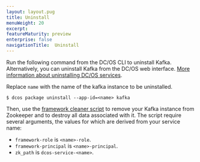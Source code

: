 ```yaml
---
layout: layout.pug
title: Uninstall
menuWeight: 20
excerpt:
featureMaturity: preview
enterprise: false
navigationTitle:  Uninstall
---
```


<!-- This source repo for this topic is https://github.com/dcos-kafka-service -->











Run the following command from the DC/OS CLI to uninstall Kafka. Alternatively, you can uninstall Kafka from the DC/OS web interface. [More information about uninstalling DC/OS services](/docs/1.9/deploying-services/uninstall/).

Replace `name` with the name of the kafka instance to be uninstalled.

    $ dcos package uninstall --app-id=<name> kafka
    
Then, use the [framework cleaner script](/docs/1.9/deploying-services/uninstall/#framework-cleaner) to remove your Kafka instance from Zookeeper and to destroy all data associated with it. The script require several arguments, the values for which are derived from your service name:

*   `framework-role` is `<name>-role`.
*   `framework-principal` is `<name>-principal`.
*   `zk_path` is `dcos-service-<name>`.
